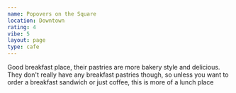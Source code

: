 ```yaml
---
name: Popovers on the Square
location: Downtown
rating: 4
vibe: 5
layout: page
type: cafe
---
```

Good breakfast place, their pastries are more bakery style and delicious. They don't really have any breakfast pastries though, so unless you want to order a breakfast sandwich or just coffee, this is more of a lunch place